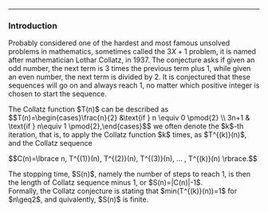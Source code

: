 ***
### Introduction
Probably considered one of the hardest and most famous unsolved problems in mathematics, sometimes called the $3X+1$ problem, it is named after mathematician Lothar Collatz, in 1937. The conjecture asks if given an odd number, the next term is 3 times the previous term plus 1, while given an even number, the next term is divided by 2. It is conjectured that these sequences will go on and always reach 1, no matter which positive integer is chosen to start the sequence.
<p/>
The Collatz function $T(n)$ can be described as
$$T(n)=\begin{cases}\frac{n}{2} &\text{if } n \equiv 0 \pmod{2} \\ 3n+1 & \text{if } n\equiv 1 \pmod{2},\end{cases}$$
we often denote the $k$-th iteration, that is, to apply the Collatz function $k$ times, as $T^{(k)}(n)$, and the Collatz sequence 
<p/>
$$C(n)=\lbrace n, T^{(1)}(n), T^{(2)}(n), T^{(3)}(n), ... , T^{(k)}(n) \rbrace.$$
<p/>
The stopping time, $S(n)$, namely the number of steps to reach 1, is then the length of Collatz sequence minus 1, or $S(n)=|C(n)|-1$. 
<br/>
Formally, the Collatz conjecture is stating that $min(T^{(k)}(n))=1$ for $n\geq2$, and quivalently, $S(n)$ is finite.

<p/><html lang="en"><head><meta http-equiv="content-type" content="text/html; charset=utf-8"><script type="text/javascript" charset="utf-8" src="https://cdn.mathjax.org/mathjax/latest/MathJax.js?config=TeX-AMS-MML_HTMLorMML,https://vincenttam.github.io/javascripts/MathJaxLocal.js"></script></head>
